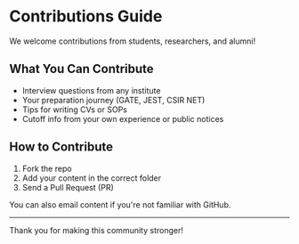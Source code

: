 # Contributions Guide

We welcome contributions from students, researchers, and alumni!

##  What You Can Contribute
- Interview questions from any institute
- Your preparation journey (GATE, JEST, CSIR NET)
- Tips for writing CVs or SOPs
- Cutoff info from your own experience or public notices

##  How to Contribute
1. Fork the repo
2. Add your content in the correct folder
3. Send a Pull Request (PR)

You can also email content if you're not familiar with GitHub.

---

Thank you for making this community stronger!

